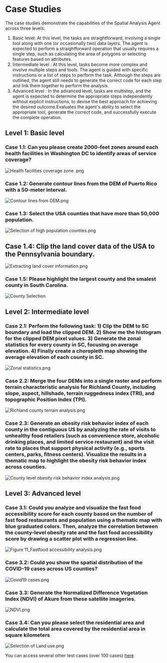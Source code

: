 # Case Studies
The case studies demonstrate the capabilities of the Spatial Analysis Agent across three levels:

1. Basic level: At this level, the tasks are straightforward, involving a single tool along with one (or occasionally two) data layers. The agent is expected to perform a straightforward operation that usually requires a single step, such as calculating the area of polygons or selecting features based on attributes.
2. Intermediate level : At this level, tasks become more complex and involve multiple steps and tools. The agent is guided with specific instructions or a list of steps to perform the task. Although the steps are outlined, the agent still needs to generate the correct code for each step and link them together to perform the analysis.
3. Advanced level : In the advanced level, tasks are multistep, and the agent is expected to determine the appropriate steps independently without explicit instructions, to devise the best approach for achieving the desired outcome.Evaluates the agent's ability to select the appropriate tool, generate the correct code, and successfully execute the complete operation.

## Level 1: Basic level
### Case 1.1: Can you please create 2000-feet zones around each health facilities in Washington DC to identify areas of service coverage?

![Health facilities coverage zone .png](Doc%2FCase%20Studies%2FLevel%201%2FHealth%20facilities%20coverage%20zone%20.png)

### Case 1.2: Generate contour lines from the DEM of Puerto Rico with a 50-meter interval.

![Contour lines from DEM.png](Doc%2FCase%20Studies%2FLevel%201%2FContour%20lines%20from%20DEM.png)

### Case 1.3: Select the USA counties that have more than 50,000 population.

![Selection of high population counties.png](Doc%2FCase%20Studies%2FLevel%201%2FSelection%20of%20high%20population%20counties.png)

## Case 1.4: Clip the land cover data of the USA to the Pennsylvania boundary.

![Extracting land cover information.png](Doc%2FCase%20Studies%2FLevel%201%2FExtracting%20land%20cover%20information.png)

### Case 1.5: Please highlight the largest county and the smalest county in South Carolina.
![County Selection](Doc/Case%20Studies/Level%202/CountySelection.png)

## Level 2: Intermediate level
### Case 2.1: Perform the following task: 1) Clip the DEM to SC boundary and load the clipped DEM. 2) Show me the histogram for the clipped DEM pixel values. 3) Generate the zonal statistics for every county in SC, focusing on average elevation. 4) Finally create a choropleth map showing the average elevation of each county in SC.

![Zonal statistics.png](Doc%2FCase%20Studies%2FLevel%202%2FZonal%20statistics.png)


### Case 2.2: Merge the four DEMs into a single raster and perform terrain characteristic analysis for Richland County, including slope, aspect, hillshade, terrain ruggedness index (TRI), and topographic Position Index (TPI).

![Richland county terrain analysis.png](Doc%2FCase%20Studies%2FLevel%202%2FRichland%20county%20terrain%20analysis.png)


### Case 2.3: Generate an obesity risk behavior index of each county in the contiguous US by analyzing the rate of visits to unhealthy food retailers (such as convenience store, alcoholic drinking places, and limited service restaurant) and the visit rate to places that support physical activity (e.g., sports centers, parks, fitness centers). Visualize the results in a thematic map to highlight the obesity risk behavior index across counties.

![County level obesity risk behavior index analysis.png](Doc%2FCase%20Studies%2FLevel%202%2FCounty%20level%20obesity%20risk%20behavior%20index%20analysis.png)


## Level 3: Advanced level

### Case 3.1: Could you analyze and visualize the fast food accessibility score for each county based on the number of fast food restaurants and population using a thematic map with blue graduated colors. Then, analyze the correlation between the county-level obesity rate and the fast food accessibility score by drawing a scatter plot with a regression line.
![Figure 11_Fastfood accessibility analysis.png](Doc%2FCase%20Studies%2FLevel%203%2FFigure%2011_Fastfood%20accessibility%20analysis.png)


### Case 3.2: Could you show the spatial distribution of the COVID-19 cases across US counties?

![Covid19 cases.png](Doc%2FCase%20Studies%2FLevel%203%2FCovid19%20cases.png)

### Case 3.3: Generate the Normalized Difference Vegetation Index (NDVI) of Akure from these satellite imageries.

![NDVI.png](Doc%2FCase%20Studies%2FLevel%203%2FNDVI.png)


### Case 3.4: Can you please select the residential area and calculate the total area covered by the residential area in square kilometers

![Selection of Land use.png](Doc%2FCase%20Studies%2FLevel%203%2FSelection%20of%20Land%20use.png)


You can access several other test cases (over 100 cases) [here](https://giscience.psu.edu/copilot_test/) 
